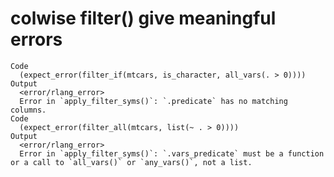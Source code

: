 # colwise filter() give meaningful errors

    Code
      (expect_error(filter_if(mtcars, is_character, all_vars(. > 0))))
    Output
      <error/rlang_error>
      Error in `apply_filter_syms()`: `.predicate` has no matching columns.
    Code
      (expect_error(filter_all(mtcars, list(~ . > 0))))
    Output
      <error/rlang_error>
      Error in `apply_filter_syms()`: `.vars_predicate` must be a function or a call to `all_vars()` or `any_vars()`, not a list.

